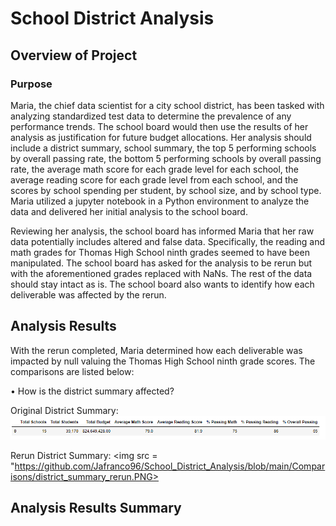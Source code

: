 # School District Analysis

## Overview of Project
### Purpose

Maria, the chief data scientist for a city school district, has been tasked with analyzing standardized test data to determine the prevalence of any performance trends. The school board would then use the results of her analysis as justification for future budget allocations. Her analysis should include a district summary, school summary, the top 5 performing schools by overall passing rate, the bottom 5 performing schools by overall passing rate, the average math score for each grade level for each school, the average reading score for each grade level from each school, and the scores by school spending per student, by school size, and by school type. Maria utilized a jupyter notebook in a Python environment to analyze the data and delivered her initial analysis to the school board.

Reviewing her analysis, the school board has informed Maria that her raw data potentially includes altered and false data. Specifically, the reading and math grades for Thomas High School ninth grades seemed to have been manipulated. The school board has asked for the analysis to be rerun but with the aforementioned grades replaced with NaNs. The rest of the data should stay intact as is. The school board also wants to identify how each deliverable was affected by the rerun. 

## Analysis Results 
With the rerun completed, Maria determined how each deliverable was impacted by null valuing the Thomas High School ninth grade scores. The comparisons are listed below:

•	How is the district summary affected?

 Original District Summary: <img src = "https://github.com/Jafranco96/School_District_Analysis/blob/main/Comparisons/district_summary_original.PNG">
 
 Rerun District Summary: <img src = "https://github.com/Jafranco96/School_District_Analysis/blob/main/Comparisons/district_summary_rerun.PNG>


 


## Analysis Results Summary

